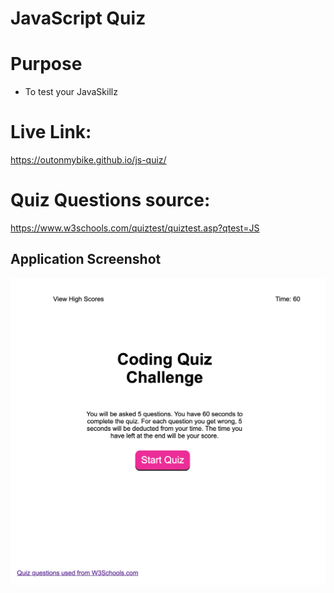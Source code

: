 # JavaScript Quiz

# Purpose
* To test your JavaSkillz

# Live Link:
https://outonmybike.github.io/js-quiz/

# Quiz Questions source:
https://www.w3schools.com/quiztest/quiztest.asp?qtest=JS

## Application Screenshot
![Alt text](./assets/images/app_screenshot.png?raw=true "Screenshot")
